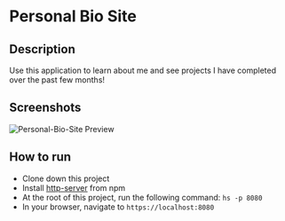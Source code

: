 # Personal Bio Site

## Description
Use this application to learn about me and see projects I have completed over the past few months!

## Screenshots
![Personal-Bio-Site Preview]()

## How to run
* Clone down this project
* Install [http-server](https://www.npmjs.com/package/http-server) from npm
* At the root of this project, run the following command: `hs -p 8080`
* In your browser, navigate to `https://localhost:8080`